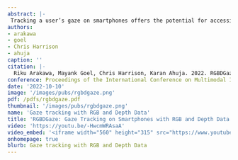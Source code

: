 ```yaml
---
abstract: |-
 Tracking a user’s gaze on smartphones offers the potential for accessible and powerful multimodal interactions. However, phones are used in a myriad of contexts and state-of-the-art gaze models that use only the front-facing RGB cameras are too coarse and do not adapt adequately to changes in context. While prior research has showcased the efficacy of depth maps for gaze tracking, they have been limited to desktop-grade depth cameras, which are more capable than the types seen in smartphones, that must be thin and low-powered. In this paper, we present a gaze tracking system that makes use of today’s smartphone depth camera technology to adapt to the changes in distance and orientation relative to the user’s face. Unlike prior efforts that used depth sensors, we do not constrain the users to maintain a fixed head position. Our approach works across different use contexts in unconstrained mobile settings. The results show that our multimodal ML model has a mean gaze error of 1.89 cm; a 16.3% improvement over using RGB data alone (2.26 cm error). Our system and dataset offer the first benchmark of gaze tracking on smartphones using RGB+Depth data under different use contexts.
authors:
- arakawa
- goel
- Chris Harrison
- ahuja
caption: ''
citation: |-
  Riku Arakawa, Mayank Goel, Chris Harrison, Karan Ahuja. 2022. RGBDGaze: Gaze Tracking on Smartphones with RGB and Depth Data In Proceedings of the 2022 International Conference on Multimodal Interaction (ICMI '22). Association for Computing Machinery, New York, NY, USA.
conference: Proceedings of the International Conference on Multimodal Interaction (ICMI)
date: '2022-10-10'
image: '/images/pubs/rgbdgaze.png'
pdf: /pdfs/rgbdgaze.pdf
thumbnail: '/images/pubs/rgbdgaze.png'
name: 'Gaze tracking with RGB and Depth Data'
title: 'RGBDGaze: Gaze Tracking on Smartphones with RGB and Depth Data'
video: 'https://youtu.be/-HwcmWRAsaA'
video_embed: '<iframe width="560" height="315" src="https://www.youtube.com/embed/-HwcmWRAsaA" frameborder="0" allowfullscreen></iframe>'
onhomepage: true
blurb: Gaze tracking with RGB and Depth Data
---
```

